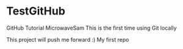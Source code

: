 # TestGitHub
GitHub Tutorial MicrowaveSam
This is the first time using Git locally

This project will push me forward :) My first repo
